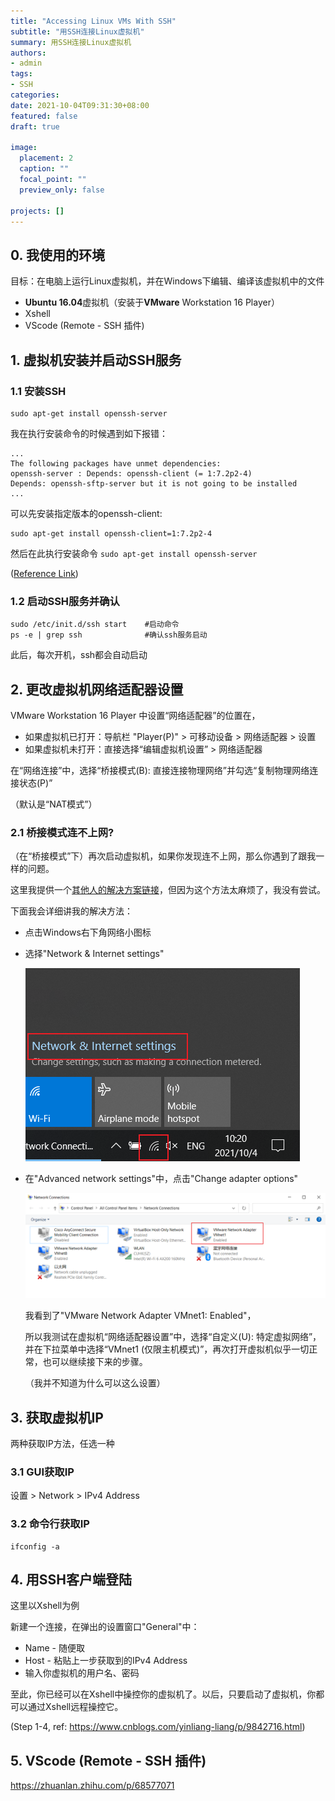 ```yaml
---
title: "Accessing Linux VMs With SSH"
subtitle: "用SSH连接Linux虚拟机"
summary: 用SSH连接Linux虚拟机
authors:
- admin
tags:
- SSH
categories:
date: 2021-10-04T09:31:30+08:00
featured: false
draft: true

image:
  placement: 2
  caption: ""
  focal_point: ""
  preview_only: false

projects: []
---
```


## 0. 我使用的环境

目标：在电脑上运行Linux虚拟机，并在Windows下编辑、编译该虚拟机中的文件

* **Ubuntu 16.04**虚拟机（安装于**VMware** Workstation 16 Player）
* Xshell
* VScode (Remote - SSH 插件)



## 1. 虚拟机安装并启动SSH服务

### 1.1 安装SSH

```
sudo apt-get install openssh-server
```

我在执行安装命令的时候遇到如下报错：

```
...
The following packages have unmet dependencies:
openssh-server : Depends: openssh-client (= 1:7.2p2-4)
Depends: openssh-sftp-server but it is not going to be installed
...
```

可以先安装指定版本的openssh-client:

```
sudo apt-get install openssh-client=1:7.2p2-4
```

然后在此执行安装命令 `sudo apt-get install openssh-server`

([Reference Link](https://www.cnblogs.com/liuyanerfly/p/10299943.html))

### 1.2 启动SSH服务并确认

```
sudo /etc/init.d/ssh start    #启动命令
ps -e | grep ssh              #确认ssh服务启动
```

此后，每次开机，ssh都会自动启动



## 2. 更改虚拟机网络适配器设置

VMware Workstation 16 Player 中设置“网络适配器”的位置在，

* 如果虚拟机已打开：导航栏 "Player(P)" > 可移动设备 > 网络适配器 > 设置
* 如果虚拟机未打开：直接选择“编辑虚拟机设置” > 网络适配器

在“网络连接”中，选择“桥接模式(B): 直接连接物理网络”并勾选“复制物理网络连接状态(P)”

（默认是“NAT模式”）

### 2.1 桥接模式连不上网?

（在“桥接模式”下）再次启动虚拟机，如果你发现连不上网，那么你遇到了跟我一样的问题。

这里我提供一个[其他人的解决方案链接](https://blog.csdn.net/chan0311/article/details/79589401)，但因为这个方法太麻烦了，我没有尝试。

下面我会详细讲我的解决方法：

* 点击Windows右下角网络小图标

* 选择"Network & Internet settings"

  ![](01.png)

* 在"Advanced network settings"中，点击"Change adapter options"

  ![](02.png)

  我看到了"VMware Network Adapter VMnet1: Enabled"，

  所以我测试在虚拟机“网络适配器设置”中，选择“自定义(U): 特定虚拟网络”，并在下拉菜单中选择“VMnet1 (仅限主机模式)”，再次打开虚拟机似乎一切正常，也可以继续接下来的步骤。

  （我并不知道为什么可以这么设置）



## 3. 获取虚拟机IP

两种获取IP方法，任选一种

### 3.1 GUI获取IP

设置 > Network > IPv4 Address

### 3.2 命令行获取IP

```
ifconfig -a
```



## 4. 用SSH客户端登陆

这里以Xshell为例

新建一个连接，在弹出的设置窗口"General"中：

* Name - 随便取
* Host - 粘贴上一步获取到的IPv4 Address
* 输入你虚拟机的用户名、密码

至此，你已经可以在Xshell中操控你的虚拟机了。以后，只要启动了虚拟机，你都可以通过Xshell远程操控它。

(Step 1-4, ref: https://www.cnblogs.com/yinliang-liang/p/9842716.html)



## 5. VScode (Remote - SSH 插件)

https://zhuanlan.zhihu.com/p/68577071

